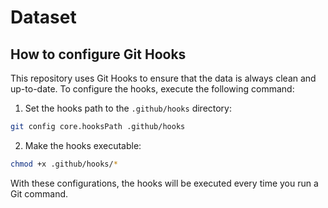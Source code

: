 # Dataset

## How to configure Git Hooks

This repository uses Git Hooks to ensure that the data is always clean and up-to-date. To configure the hooks, execute the following command:

1. Set the hooks path to the `.github/hooks` directory:

```bash
git config core.hooksPath .github/hooks
```

2. Make the hooks executable:

```bash
chmod +x .github/hooks/*
```

With these configurations, the hooks will be executed every time you run a Git command.
